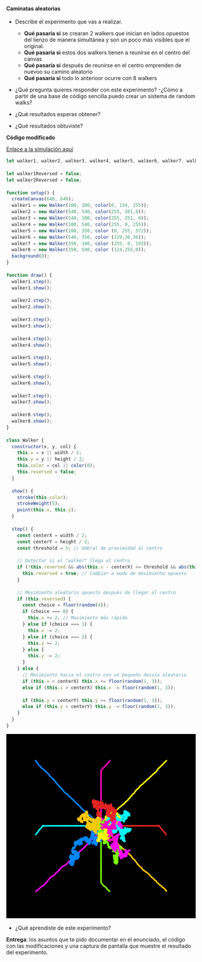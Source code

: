 #### Caminatas aleatorias

- Describe el experimento que vas a realizar.
  - **Qué pasaría si** se crearan 2 walkers que inician en lados opuestos del lienzo de manera simultánea y son un poco más visibles que el original.
  - **Qué pasaría si** estos dos walkers tienen a reunirse en el centro del canvas
  - **Qué pasaría si** después de reunirse en el centro emprenden de nuevoo su camino aleatorio
  - **Qué pasaría si** todo lo anterioor ocurre con 8 walkers

- ¿Qué pregunta quieres responder con este experimento?
  -¿Cómo a partir de una base de código sencilla puedo crear un sistema de random walks?

- ¿Qué resultados esperas obtener?
- ¿Qué resultados obtuviste?

**Código modificado**

[Enlace a la simulación aquí](https://editor.p5js.org/WatermelonSuggar/sketches/grtL8fRWi)

```js
let walker1, walker2, walker3, walker4, walker5, walker6, walker7, walker8;

let walker1Reversed = false;
let walker2Reversed = false;

function setup() {
  createCanvas(640, 640);
  walker1 = new Walker(100, 100, color(0, 134, 255));
  walker2 = new Walker(540, 540, color(255, 201,0));
  walker3 = new Walker(540, 100, color(255, 251, 0)); 
  walker4 = new Walker(100, 540, color(255, 0, 255));
  walker5 = new Walker(100, 350, color (0, 255, 572));
  walker6 = new Walker(540, 350, color (229,36,36));
  walker7 = new Walker(350, 100, color (255, 0, 193));
  walker8 = new Walker(350, 540, color (124,255,0));
  background(0);
}

function draw() {
  walker1.step();
  walker1.show();

  walker2.step();
  walker2.show();

  walker3.step();
  walker3.show();

  walker4.step();
  walker4.show();

  walker5.step();
  walker5.show();

  walker6.step();
  walker6.show();

  walker7.step();
  walker7.show();

  walker8.step();
  walker8.show();
}

class Walker {
  constructor(x, y, col) {
    this.x = x || width / 2;
    this.y = y || height / 2;
    this.color = col || color(0);
    this.reversed = false;
  }

  show() {
    stroke(this.color);
    strokeWeight(5);
    point(this.x, this.y);
  }

  step() {
    const centerX = width / 2;
    const centerY = height / 2;
    const threshold = 5; // Umbral de proximidad al centro

    // Detectar si el "walker" llega al centro
    if (!this.reversed && abs(this.x - centerX) <= threshold && abs(this.y - centerY) <= threshold) {
      this.reversed = true; // Cambiar a modo de movimiento opuesto
    }

    // Movimiento aleatorio opuesto después de llegar al centro
    if (this.reversed) {
      const choice = floor(random(4));
      if (choice === 0) {
        this.x += 2; // Movimiento más rápido
      } else if (choice === 1) {
        this.x -= 2;
      } else if (choice === 2) {
        this.y += 2;
      } else {
        this.y -= 2;
      }
    } else {
      // Movimiento hacia el centro con un pequeño desvío aleatorio
      if (this.x < centerX) this.x += floor(random(1, 3));
      else if (this.x > centerX) this.x -= floor(random(1, 3));

      if (this.y < centerY) this.y += floor(random(1, 3));
      else if (this.y > centerY) this.y -= floor(random(1, 3));
    }
  }
}
```

![CodigoFinal](../../../../assets/experimentacionActiviidad3.png)

- ¿Qué aprendiste de este experimento?

**Entrega**: los asuntos que te pido documentar en el enunciado, el código con las modificaciones y 
una captura de pantalla que muestre el resultado del experimento.
